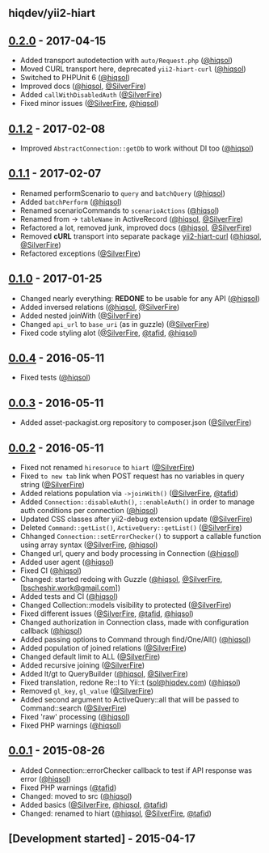 hiqdev/yii2-hiart
-----------------

## [0.2.0] - 2017-04-15

- Added transport autodetection with `auto/Request.php` ([@hiqsol])
- Moved CURL transport here, deprecated `yii2-hiart-curl` ([@hiqsol])
- Switched to PHPUnit 6 ([@hiqsol])
- Improved docs ([@hiqsol], [@SilverFire])
- Added `callWithDisabledAuth` ([@SilverFire])
- Fixed minor issues ([@SilverFire], [@hiqsol])

## [0.1.2] - 2017-02-08

- Improved `AbstractConnection::getDb` to work without DI too ([@hiqsol])

## [0.1.1] - 2017-02-07

- Renamed performScenario to `query` and `batchQuery` ([@hiqsol])
- Added `batchPerform` ([@hiqsol])
- Renamed scenarioCommands to `scenarioActions` ([@hiqsol])
- Renamed from -> `tableName` in ActiveRecord ([@hiqsol], [@SilverFire])
- Refactored a lot, removed junk, improved docs ([@hiqsol], [@SilverFire])
- Removed **cURL** transport into separate package [yii2-hiart-curl] ([@hiqsol], [@SilverFire])
- Refactored exceptions ([@SilverFire])

## [0.1.0] - 2017-01-25

- Changed nearly everything: **REDONE** to be usable for any API ([@hiqsol])
- Added inversed relations ([@hiqsol], [@SilverFire])
- Added nested joinWith ([@SilverFire])
- Changed `api_url` to `base_uri` (as in guzzle) ([@SilverFire])
- Fixed code styling alot ([@SilverFire], [@tafid], [@hiqsol])

## [0.0.4] - 2016-05-11

- Fixed tests ([@hiqsol])

## [0.0.3] - 2016-05-11

- Added asset-packagist.org repository to composer.json ([@SilverFire])

## [0.0.2] - 2016-05-11

- Fixed not renamed `hiresoruce` to `hiart` ([@SilverFire])
- Fixed `to new tab` link when POST request has no variables in query string ([@SilverFire])
- Added relations population via `->joinWith()` ([@SilverFire], [@tafid])
- Added `Connection::disableAuth()`, `::enableAuth()` in order to manage auth conditions per connection ([@hiqsol])
- Updated CSS classes after yii2-debug extension update ([@SilverFire])
- Deleted `Command::getList()`, `ActiveQuery::getList()` ([@SilverFire])
- Chhanged `Connection::setErrorChecker()` to support a callable function using array syntax ([@SilverFire], [@hiqsol])
- Changed url, query and body processing in Connection ([@hiqsol])
- Added user agent ([@hiqsol])
- Fixed CI ([@hiqsol])
- Changed: started redoing with Guzzle ([@hiqsol], [@SilverFire], [bscheshir.work@gmail.com])
- Added tests and CI ([@hiqsol])
- Changed Collection::models visibility to protected ([@SilverFire])
- Fixed different issues ([@SilverFire], [@tafid], [@hiqsol])
- Changed authorization in Connection class, made with configuration callback ([@hiqsol])
- Added passing options to Command through find/One/All() ([@hiqsol])
- Added population of joined relations ([@SilverFire])
- Changed default limit to ALL ([@SilverFire])
- Added recursive joining ([@SilverFire])
- Added lt/gt to QueryBuilder ([@hiqsol], [@SilverFire])
- Fixed translation, redone Re::l to Yii::t (sol@hiqdev.com) ([@hiqsol])
- Removed `gl_key`, `gl_value` ([@SilverFire])
- Added second argument to ActiveQuery::all that will be passed to Command::search ([@SilverFire])
- Fixed 'raw' processing ([@hiqsol])
- Fixed PHP warnings ([@hiqsol])

## [0.0.1] - 2015-08-26

- Added Connection::errorChecker callback to test if API response was error ([@hiqsol])
- Fixed PHP warnings ([@tafid])
- Changed: moved to src ([@hiqsol])
- Added basics ([@SilverFire], [@hiqsol], [@tafid])
- Changed: renamed to hiart ([@hiqsol], [@SilverFire], [@tafid])

## [Development started] - 2015-04-17

[yii2-hiart-curl]: https://github.com/hiqdev/yii2-hiart-curl
[@hiqsol]: https://github.com/hiqsol
[sol@hiqdev.com]: https://github.com/hiqsol
[@SilverFire]: https://github.com/SilverFire
[d.naumenko.a@gmail.com]: https://github.com/SilverFire
[@tafid]: https://github.com/tafid
[andreyklochok@gmail.com]: https://github.com/tafid
[@BladeRoot]: https://github.com/BladeRoot
[bladeroot@gmail.com]: https://github.com/BladeRoot
[Under development]: https://github.com/hiqdev/yii2-hiart/compare/0.1.2...HEAD
[0.0.4]: https://github.com/hiqdev/yii2-hiart/compare/0.0.3...0.0.4
[0.0.3]: https://github.com/hiqdev/yii2-hiart/compare/0.0.2...0.0.3
[0.0.2]: https://github.com/hiqdev/yii2-hiart/compare/0.0.1...0.0.2
[0.0.1]: https://github.com/hiqdev/yii2-hiart/releases/tag/0.0.1
[0.1.0]: https://github.com/hiqdev/yii2-hiart/compare/0.0.4...0.1.0
[0.1.1]: https://github.com/hiqdev/yii2-hiart/compare/0.1.0...0.1.1
[0.1.2]: https://github.com/hiqdev/yii2-hiart/compare/0.1.1...0.1.2
[0.2.0]: https://github.com/hiqdev/yii2-hiart/compare/0.1.2...0.2.0
